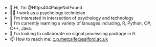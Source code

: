 - 👋 Hi, I’m @Https404PaigeNotFound
- 👨‍💻 I work as a psychology technician
- 👀 I’m interested in intersection of psychology and technology 
- 🌱 I’m currently learning a variety of lanuages including, R, Python, C#, C++, Java.
- 💞️ I’m looking to collaborate on signal processing package in R.
- 📫 How to reach me: c.p.metcalfe@salford.ac.uk

<!---
Https404PaigeNotFound/Https404PaigeNotFound is a ✨ special ✨ repository because its `README.md` (this file) appears on your GitHub profile.
You can click the Preview link to take a look at your changes.
--->
